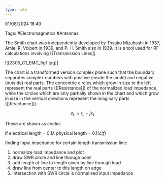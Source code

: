 ```yaml
---
type: note
---
```

01/08/2024 16:40

Tags: #Electromagnetics #Antennas

The Smith chart was independently developed by Tosaku Mizuhashi in 1937, Amiel R. Volpert in 1939, and P. H. Smith also in 1939. It is a tool used for RF calculations involving [[Transmission Lines]].

![[2305_C1_EMC_fig1.jpg]]

The chart is a transformed version complex plane such that the boundary separates complex numbers with positive (inside the circle) and negative (outside) real parts. The concentric circles which grow in size to the left represent the real parts ([[Resistance]]) of the normalized load impedance, while the circles which are only partially shown in the chart and which grow in size in the vertical directions represent the imaginary parts ([[Reactance]]). 

$$
z_L=r_L+jx_L
$$

These are shown as circles 




if electrical length = 0.1$\lambda$ 
physical length = $0.1(c/f)$

finding input impedance for certain length transmission line:
1. normalize load impedance and plot
2. draw SWR circle and line through point
3. add length of line to length given by line through load
4. draw line from center to this length on edge
5. intersection with SWR circle is normalized input impedance
